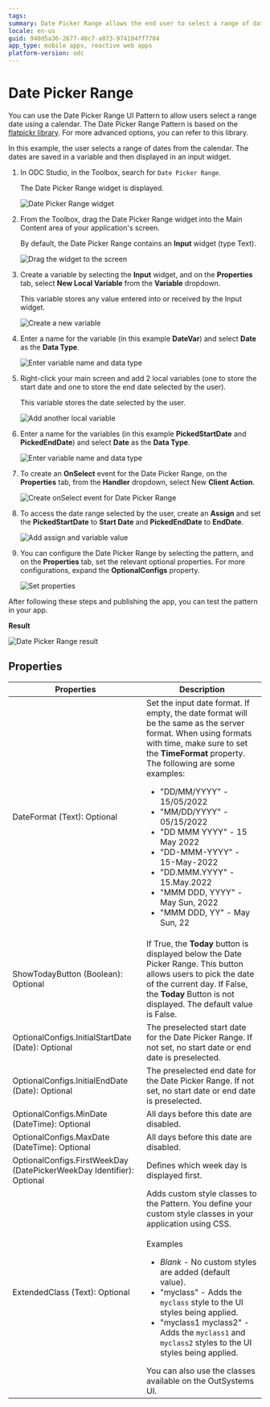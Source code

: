 ```yaml
---
tags:  
summary: Date Picker Range allows the end user to select a range of dates using a calendar.
locale: en-us
guid: 940d5a36-2677-40c7-a073-974104ff7704
app_type: mobile apps, reactive web apps
platform-version: odc
---
```


# Date Picker Range

You can use the Date Picker Range UI Pattern to allow users select a range date using a calendar. The Date Picker Range Pattern is based on the [flatpickr library](https://flatpickr.js.org/). For more advanced options, you can refer to this library.

In this example, the user selects a range of dates from the calendar. The dates are saved in a variable and then displayed in an input widget.

1. In ODC Studio, in the Toolbox, search for `Date Picker Range`.

    The Date Picker Range widget is displayed.

    ![Date Picker Range widget](<images/datepickerrange-widget-ss.png>)

1. From the Toolbox, drag the Date Picker Range widget into the Main Content area of your application's screen.

    By default, the Date Picker Range contains an **Input** widget (type Text).

    ![Drag the widget to the screen](<images/datepickerrange-drag-ss.png>)

1. Create a variable by selecting the **Input** widget, and on the **Properties** tab, select **New Local Variable** from the **Variable** dropdown.

    This variable stores any value entered into or received by the Input widget.

    ![Create a new variable](<images/datepickerrange-inputvar-ss.png>)

1. Enter a name for the variable (in this example **DateVar**) and select **Date** as the **Data Type**.

    ![Enter variable name and data type](<images/datepickerrange-datevar-ss.png>)

1. Right-click your main screen and add 2 local variables (one to store the start date and one to store the end date selected by the user).

    This variable stores the date selected by the user.

    ![Add another local variable](<images/datepickerrange-addvar-ss.png>)

1. Enter a name for the variables (in this example **PickedStartDate** and **PickedEndDate**) and select **Date** as the **Data Type**.

    ![Enter variable name and data type](<images/datepickerrange-pickedstart-pickedend-ss.png>)
   

1. To create an **OnSelect** event for the Date Picker Range, on the **Properties** tab, from the **Handler** dropdown, select New **Client Action**.

    ![Create onSelect event for Date Picker Range](<images/datepickerrange-handler-ss.png>)

1. To access the date range selected by the user, create an **Assign** and set the **PickedStartDate** to **Start Date** and **PickedEndDate** to **EndDate**.

    ![Add assign and variable value](<images/datepickerrange-assign-ss.png>)

1. You can configure the Date Picker Range by selecting the pattern, and on the **Properties** tab, set the relevant optional properties. For more configurations, expand the **OptionalConfigs** property.

    ![Set properties](<images/datepickerrange-properties-ss.png>)

After following these steps and publishing the app, you can test the pattern in your app.

**Result**

![Date Picker Range result](<images/datepickerrange-result.png>)

## Properties

| Properties                                                            | Description                                                                                                                                                                                                                                                                                                                                                                                                                                                                                                                                                                                                                           |
|-----------------------------------------------------------------------|---------------------------------------------------------------------------------------------------------------------------------------------------------------------------------------------------------------------------------------------------------------------------------------------------------------------------------------------------------------------------------------------------------------------------------------------------------------------------------------------------------------------------------------------------------------------------------------------------------------------------------------|
| DateFormat (Text): Optional                                           | Set the input date format. If empty, the date format will be the same as the server format. When using formats with time, make sure to set the **TimeFormat** property. The following are some examples:<ul><li>"DD/MM/YYYY" - 15/05/2022 </li> <li>"MM/DD/YYYY" - 05/15/2022</li><li>"DD MMM YYYY" - 15 May 2022</li><li>"DD-MMM-YYYY" - 15-May-2022</li><li>"DD.MMM.YYYY" - 15.May.2022</li><li>"MMM DDD, YYYY" - May Sun, 2022</li><li>"MMM DDD, YY" - May Sun, 22</li></ul>                                                                                                                                                       |
| ShowTodayButton (Boolean): Optional                                   | If True, the **Today** button is displayed below the Date Picker Range.  This button allows users to pick the date of the current day. If False, the **Today** Button is not displayed. The default value is False.                                                                                                                                                                                                                                                                                                                                                                                                                   |
| OptionalConfigs.InitialStartDate (Date): Optional                     | The preselected start date for the Date Picker Range. If not set, no start date or end date is preselected.                                                                                                                                                                                                                                                                                                                                                                                                                                                                                                                           |
| OptionalConfigs.InitialEndDate (Date): Optional                       | The preselected end date for the Date Picker Range. If not set, no start date or end date is preselected.                                                                                                                                                                                                                                                                                                                                                                                                                                                                                                                             |
| OptionalConfigs.MinDate (DateTime): Optional                          | All days before this date are disabled.                                                                                                                                                                                                                                                                                                                                                                                                                                                                                                                                                                                               |
| OptionalConfigs.MaxDate (DateTime): Optional                          | All days before this date are disabled.                                                                                                                                                                                                                                                                                                                                                                                                                                                                                                                                                                                               |
| OptionalConfigs.FirstWeekDay (DatePickerWeekDay Identifier): Optional | Defines which week day is displayed first.                                                                                                                                                                                                                                                                                                                                                                                                                                                                                                                                                                                            |
| ExtendedClass (Text): Optional                                        | Adds custom style classes to the Pattern. You define your custom style classes in your application using CSS. <br/><br/>Examples <ul><li>_Blank_ - No custom styles are added (default value).</li><li>"myclass" - Adds the ``myclass`` style to the UI styles being applied.</li><li>"myclass1 myclass2" - Adds the ``myclass1`` and ``myclass2`` styles to the UI styles being applied.</li></ul>You can also use the classes available on the OutSystems UI. |
